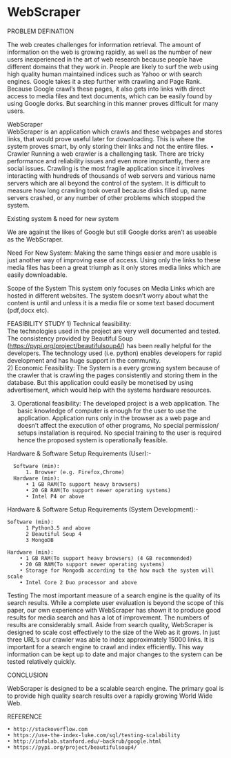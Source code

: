 # WebScraper

PROBLEM DEFINATION

The web creates challenges for information retrieval. The amount of information on the web is growing rapidly, as well as the number of new users inexperienced in the art of web research because people have different domains that they work in. People are likely to surf the web using high quality human maintained indices such as Yahoo or with search engines. Google takes it a step further with crawling and Page Rank. Because Google crawl’s these pages, it also gets into links with direct access to media files and text documents, which can be easily found by using Google dorks. But searching in this manner proves difficult for many users.


WebScraper  
WebScraper is an application which crawls and these webpages and stores links, that would prove useful later for downloading.
This is where the system proves smart, by only storing their links and not the entire files.
    • Crawler
Running a web crawler is a challenging task. There are tricky performance and reliability issues and even more importantly, there are social issues. Crawling is the most fragile application since it involves interacting with hundreds of thousands of web servers and various name servers which are all beyond the control of the system. It is difficult to measure how long crawling took overall because disks filled up, name servers crashed, or any number of other problems which stopped the system.

Existing system & need for new system

We are against the likes of Google but still Google dorks aren’t as useable as the WebScraper.

Need For New System:
Making the same things easier and more usable is just another way of improving ease of access.  Using only the links to these media files has been a great triumph as it only stores media links which are easily downloadable. 

Scope of the System
This system only focuses on Media Links which are hosted in different websites. The system doesn’t worry about what the content is until and unless it is a media file or some text based document (pdf,docx etc).


FEASIBILITY STUDY
    1) Technical feasibility:  
The technologies used in the project are very well documented and tested. The consistency provided by Beautiful Soup (https://pypi.org/project/beautifulsoup4/) has been really helpful for the developers.
The technology used (i.e. python) enables developers for rapid development and has huge support in the community.  
2)    Economic Feasibility:
The System is a every growing system because of the crawler that is crawling the pages consistently and storing them in the database. But this application could easily be monetised by using advertisement, which would help with the systems hardware resources. 

3)    Operational feasibility:
  The developed project is a web application. The basic knowledge of computer is enough for the user to use the application. Application runs only in the browser as a web page and doesn’t affect the execution of other programs, No special permission/ setups installation is required. No special training to the user is required hence the proposed system is operationally feasible.


Hardware & Software Setup Requirements (User):-

      Software (min):
          1. Browser (e.g. Firefox,Chrome)
      Hardware (min):
          • 1 GB RAM(To support heavy browsers)
          • 20 GB RAM(To support newer operating systems)
          • Intel P4 or above

Hardware & Software Setup Requirements (System Development):-

    Software (min):
          1 Python3.5 and above
          2 Beautiful Soup 4
          3 MongoDB

    Hardware (min):
        • 1 GB RAM(To support heavy browsers) (4 GB recommended)
        • 20 GB RAM(To support newer operating systems)
        • Storage for Mongodb according to the how much the system will scale  
        • Intel Core 2 Duo processor and above


Testing
 The most important measure of a search engine is the quality of its search results. While a complete user evaluation is beyond
 the scope of this paper, our own experience with WebScraper has shown it to produce good results for media search and has a lot
 of improvement. The numbers of results are considerably small. 
Aside from search quality, WebScraper is designed to scale cost effectively to the size of the Web as it grows.
In just three URL’s our crawler was able to index approximately 15000 links. It is important for a search engine to crawl and
index efficiently. This way information can be kept up to date and major changes to the system can be tested relatively quickly.



CONCLUSION

WebScraper is designed to be a scalable search engine. The primary goal is to provide high quality search results over a rapidly
growing World Wide Web. 



REFERENCE


    • http://stackoverflow.com
    • https://use-the-index-luke.com/sql/testing-scalability
    • http://infolab.stanford.edu/~backrub/google.html
    • https://pypi.org/project/beautifulsoup4/
